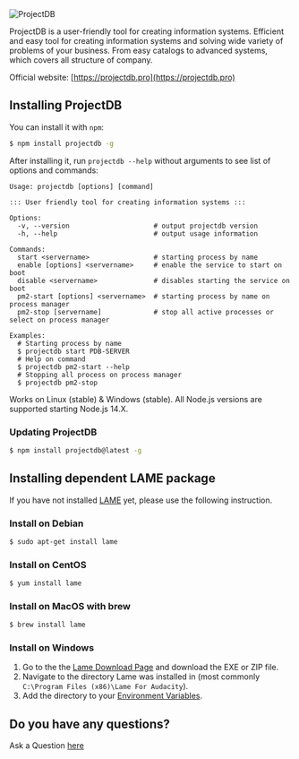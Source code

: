 <picture>
  <source media="(prefers-color-scheme: dark)" srcset="https://projectdb.pro/catalog-pdb/repository-open-graph-projectdb-dark.png">
  <img alt="ProjectDB" src="https://projectdb.pro/catalog-pdb/repository-open-graph-projectdb.png">
</picture>

ProjectDB is a user-friendly tool for creating information systems. Efficient and easy tool for creating information systems and solving wide variety of problems of your business. From easy catalogs to advanced systems, which covers all structure of company.

Official website: [https://projectdb.pro](https://projectdb.pro)

## Installing ProjectDB
You can install it with `npm`:
```bash
$ npm install projectdb -g
```

After installing it, run `projectdb --help` without arguments to see list of options and commands:

```text
Usage: projectdb [options] [command]

::: User friendly tool for creating information systems :::                                 
                                                                                            
Options:                                                                                    
  -v, --version                     # output projectdb version                              
  -h, --help                        # output usage information                              
                                                                                            
Commands:                                                                                   
  start <servername>                # starting process by name                              
  enable [options] <servername>     # enable the service to start on boot                   
  disable <servername>              # disables starting the service on boot                 
  pm2-start [options] <servername>  # starting process by name on process manager           
  pm2-stop [servername]             # stop all active processes or select on process manager
                                                                                            
Examples:                                  
  # Starting process by name               
  $ projectdb start PDB-SERVER             
  # Help on command                        
  $ projectdb pm2-start --help             
  # Stopping all process on process manager
  $ projectdb pm2-stop
```

Works on Linux (stable) & Windows (stable). All Node.js versions are supported starting Node.js 14.X.

### Updating ProjectDB
```bash
$ npm install projectdb@latest -g
```

## Installing dependent LAME package

If you have not installed [LAME](http://lame.sourceforge.net/) yet, please use the following instruction.

### Install on Debian
```bash
$ sudo apt-get install lame
```
### Install on CentOS
```bash
$ yum install lame
```

### Install on MacOS with brew
```bash
$ brew install lame
```

### Install on Windows
1. Go to the the [Lame Download Page](https://lame.buanzo.org/#lamewindl) and download the EXE or ZIP file.
2. Navigate to the directory Lame was installed in (most commonly `C:\Program Files (x86)\Lame For Audacity`).
3. Add the directory to your [Environment Variables](https://www.java.com/en/download/help/path.xml).

## Do you have any questions?
Ask a Question [here](https://projectdb.pro/question/)